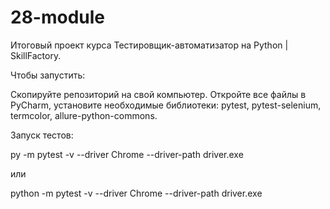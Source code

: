 # 28-module
Итоговый проект курса Тестировщик-автоматизатор на Python | SkillFactory.

Чтобы запустить:

Скопируйте репозиторий на свой компьютер. Откройте все файлы в PyCharm, установите необходимые библиотеки: pytest, pytest-selenium, termcolor, allure-python-commons.

Запуск тестов:

py -m pytest -v --driver Chrome --driver-path driver.exe

или

python -m pytest -v --driver Chrome --driver-path driver.exe
